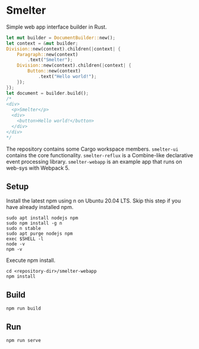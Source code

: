 # Smelter

Simple web app interface builder in Rust.

```rust
let mut builder = DocumentBuilder::new();
let context = &mut builder;
Division::new(context).children(|context| {
    Paragraph::new(context)
        .text("Smelter");
    Division::new(context).children(|context| {
        Button::new(context)
            .text("Hello world!");
    });
});
let document = builder.build();
/*
<div>
  <p>Smelter</p>
  <div>
    <button>Hello world!</button>
  </div>
</div>
*/
```

The repository contains some Cargo workspace members. `smelter-ui` contains the core functionality. `smelter-reflux` is a Combine-like declarative event processing library. `smelter-webapp` is an example app that runs on web-sys with Webpack 5.

## Setup

Install the latest npm using n on Ubuntu 20.04 LTS. Skip this step if you have already installed npm.

```
sudo apt install nodejs npm
sudo npm install -g n
sudo n stable
sudo apt purge nodejs npm
exec $SHELL -l
node -v
npm -v
```

Execute npm install.
```
cd <repository-dir>/smelter-webapp
npm install
```

## Build

```
npm run build
```

## Run

```
npm run serve
```

